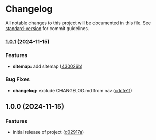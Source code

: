 # Changelog

All notable changes to this project will be documented in this file. See [standard-version](https://github.com/conventional-changelog/standard-version) for commit guidelines.

### [1.0.1](https://github.com/programinglive/programinglive.github.io/compare/v1.0.0...v1.0.1) (2024-11-15)


### Features

* **sitemap:** add sitemap ([430026b](https://github.com/programinglive/programinglive.github.io/commit/430026b6a1aef7da9078b3ebcc6b442f830221eb))


### Bug Fixes

* **changelog:** exclude CHANGELOG.md from nav ([cdcfe11](https://github.com/programinglive/programinglive.github.io/commit/cdcfe11ca9b5e0d8f14a18c24b4b414df6810e86))

## 1.0.0 (2024-11-15)

### Features

* initial release of project ([d02917a](https://github.com/programinglive/programinglive.github.io/commit/d02917ac1de73221800c4bae3345b6be55cb6ebf))